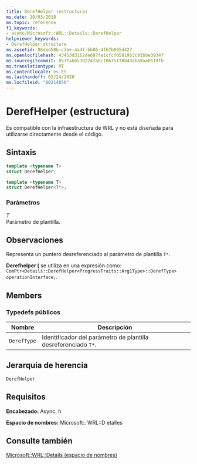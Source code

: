 ```yaml
---
title: DerefHelper (estructura)
ms.date: 10/03/2018
ms.topic: reference
f1_keywords:
- async/Microsoft::WRL::Details::DerefHelper
helpviewer_keywords:
- DerefHelper structure
ms.assetid: 86ded58b-c3ee-4a4f-bb86-4f67b895d427
ms.openlocfilehash: 43453d3162de697fa1cfcf0581953c91bbe3934f
ms.sourcegitcommit: 857fa6b530224fa6c18675138043aba9aa0619fb
ms.translationtype: MT
ms.contentlocale: es-ES
ms.lasthandoff: 03/24/2020
ms.locfileid: "80214050"
---
```

# <a name="derefhelper-structure"></a>DerefHelper (estructura)

Es compatible con la infraestructura de WRL y no está diseñada para utilizarse directamente desde el código.

## <a name="syntax"></a>Sintaxis

```cpp
template <typename T>
struct DerefHelper;

template <typename T>
struct DerefHelper<T*>;
```

### <a name="parameters"></a>Parámetros

*T*<br/>
Parámetro de plantilla.

## <a name="remarks"></a>Observaciones

Representa un puntero desreferenciado al parámetro de plantilla `T*`.

**Derefhelper (** se utiliza en una expresión como: `ComPtr<Details::DerefHelper<ProgressTraits::Arg1Type>::DerefType> operationInterface;`.

## <a name="members"></a>Members

### <a name="public-typedefs"></a>Typedefs públicos

|Nombre|Descripción|
|----------|-----------------|
|`DerefType`|Identificador del parámetro de plantilla desreferenciado `T*`.|

## <a name="inheritance-hierarchy"></a>Jerarquía de herencia

`DerefHelper`

## <a name="requirements"></a>Requisitos

**Encabezado:** Async. h

**Espacio de nombres:** Microsoft:: WRL::D etalles

## <a name="see-also"></a>Consulte también

[Microsoft::WRL::Details (espacio de nombres)](microsoft-wrl-details-namespace.md)
